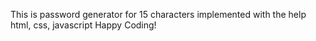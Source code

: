 This is password generator for 15 characters implemented with the help html, css, javascript
Happy Coding!

